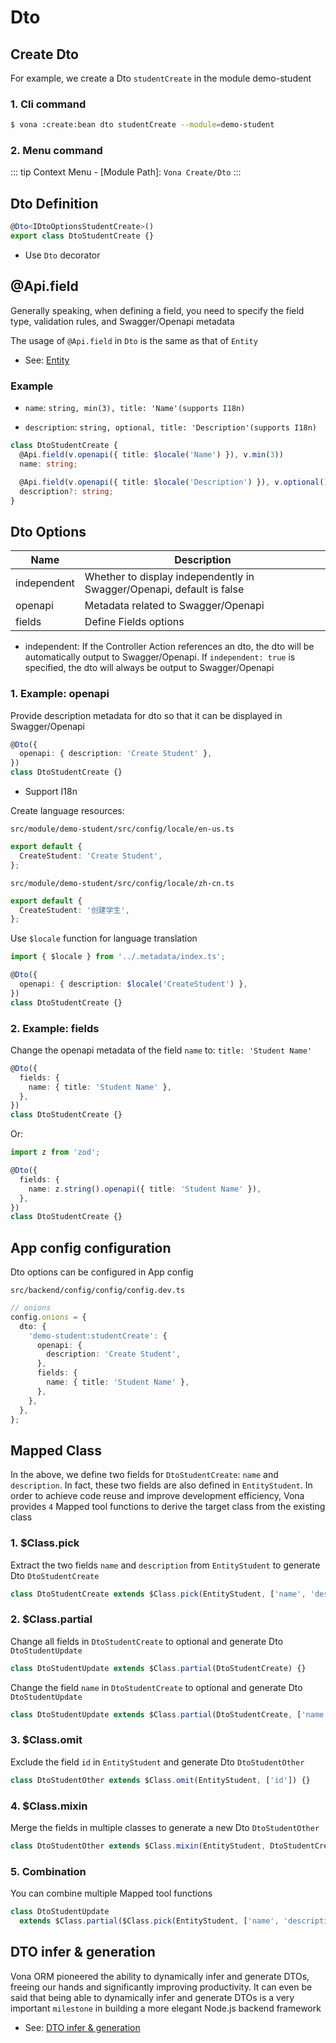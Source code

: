 # Dto

## Create Dto

For example, we create a Dto `studentCreate` in the module demo-student

### 1. Cli command

``` bash
$ vona :create:bean dto studentCreate --module=demo-student
```

### 2. Menu command

::: tip
Context Menu - [Module Path]: `Vona Create/Dto`
:::

## Dto Definition

``` typescript
@Dto<IDtoOptionsStudentCreate>()
export class DtoStudentCreate {}
```

- Use `Dto` decorator

## @Api.field

Generally speaking, when defining a field, you need to specify the field type, validation rules, and Swagger/Openapi metadata

The usage of `@Api.field` in `Dto` is the same as that of `Entity`

  - See: [Entity](./entity.md)

### Example

- `name`: `string, min(3), title: 'Name'(supports I18n)`

- `description`: `string, optional, title: 'Description'(supports I18n)`

``` typescript
class DtoStudentCreate {
  @Api.field(v.openapi({ title: $locale('Name') }), v.min(3))
  name: string;

  @Api.field(v.openapi({ title: $locale('Description') }), v.optional())
  description?: string;
}
```

## Dto Options

|Name|Description|
|--|--|
|independent|Whether to display independently in Swagger/Openapi, default is false|
|openapi|Metadata related to Swagger/Openapi|
|fields|Define Fields options|

- independent: If the Controller Action references an dto, the dto will be automatically output to Swagger/Openapi. If `independent: true` is specified, the dto will always be output to Swagger/Openapi

### 1. Example: openapi

Provide description metadata for dto so that it can be displayed in Swagger/Openapi

``` typescript
@Dto({
  openapi: { description: 'Create Student' },
})
class DtoStudentCreate {}
```

* Support I18n

Create language resources:

`src/module/demo-student/src/config/locale/en-us.ts`

``` typescript
export default {
  CreateStudent: 'Create Student',
};
```

`src/module/demo-student/src/config/locale/zh-cn.ts`

``` typescript
export default {
  CreateStudent: '创建学生',
};
```

Use `$locale` function for language translation

``` typescript
import { $locale } from '../.metadata/index.ts';

@Dto({
  openapi: { description: $locale('CreateStudent') },
})
class DtoStudentCreate {}
```

### 2. Example: fields

Change the openapi metadata of the field `name` to: `title: 'Student Name'`

``` typescript
@Dto({
  fields: {
    name: { title: 'Student Name' },
  },
})
class DtoStudentCreate {}
```

Or:

``` typescript
import z from 'zod';

@Dto({
  fields: {
    name: z.string().openapi({ title: 'Student Name' }),
  },
})
class DtoStudentCreate {}
```

## App config configuration

Dto options can be configured in App config

`src/backend/config/config/config.dev.ts`

``` typescript
// onions
config.onions = {
  dto: {
    'demo-student:studentCreate': {
      openapi: {
        description: 'Create Student',
      },
      fields: {
        name: { title: 'Student Name' },
      },
    },
  },
};
```

## Mapped Class

In the above, we define two fields for `DtoStudentCreate`: `name` and `description`. In fact, these two fields are also defined in `EntityStudent`. In order to achieve code reuse and improve development efficiency, Vona provides `4` Mapped tool functions to derive the target class from the existing class

### 1. $Class.pick

Extract the two fields `name` and `description` from `EntityStudent` to generate Dto `DtoStudentCreate`

``` typescript
class DtoStudentCreate extends $Class.pick(EntityStudent, ['name', 'description']) {}
```

### 2. $Class.partial

Change all fields in `DtoStudentCreate` to optional and generate Dto `DtoStudentUpdate`

``` typescript
class DtoStudentUpdate extends $Class.partial(DtoStudentCreate) {}
```

Change the field `name` in `DtoStudentCreate` to optional and generate Dto `DtoStudentUpdate`

``` typescript
class DtoStudentUpdate extends $Class.partial(DtoStudentCreate, ['name']) {}
```

### 3. $Class.omit

Exclude the field `id` in `EntityStudent` and generate Dto `DtoStudentOther`

``` typescript
class DtoStudentOther extends $Class.omit(EntityStudent, ['id']) {}
```

### 4. $Class.mixin

Merge the fields in multiple classes to generate a new Dto `DtoStudentOther`

``` typescript
class DtoStudentOther extends $Class.mixin(EntityStudent, DtoStudentCreate, DtoStudentUpdate) {}
```

### 5. Combination

You can combine multiple Mapped tool functions

``` typescript
class DtoStudentUpdate
  extends $Class.partial($Class.pick(EntityStudent, ['name', 'description'])) {}
```

## DTO infer & generation

Vona ORM pioneered the ability to dynamically infer and generate DTOs, freeing our hands and significantly improving productivity. It can even be said that being able to dynamically infer and generate DTOs is a very important `milestone` in building a more elegant Node.js backend framework

- See: [DTO infer & generation](../../techniques/orm/dto/introduction.md)
